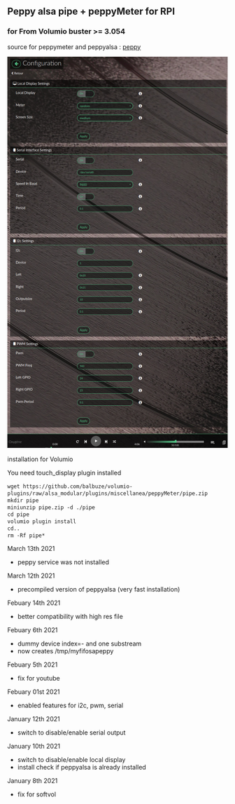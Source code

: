 ## Peppy alsa pipe + peppyMeter for RPI

### for From Volumio buster >= 3.054


source for peppymeter and peppyalsa : [peppy](https://github.com/project-owner)

![Alt text](peppymeterinvolumio.jpg?raw=true "PeppyMeter plugin in Volumio")

installation for Volumio


You need touch_display plugin installed


```
wget https://github.com/balbuze/volumio-plugins/raw/alsa_modular/plugins/miscellanea/peppyMeter/pipe.zip
mkdir pipe
miniunzip pipe.zip -d ./pipe
cd pipe
volumio plugin install
cd..
rm -Rf pipe*
```
March 13th 2021

- peppy service was not installed


March 12th 2021

- precompiled version of peppyalsa (very fast installation)

Febuary 14th 2021

- better compatibility with high res file

Febuary 6th 2021

- dummy device index=- and one substream
- now creates /tmp/myfifosapeppy

Febuary 5th 2021

- fix for youtube

Febuary 01st 2021

- enabled features for i2c, pwm, serial

January 12th 2021

- switch to disable/enable serial output

January 10th 2021

- switch to disable/enable local display
- install check if peppyalsa is already installed

January 8th 2021

- fix for softvol
